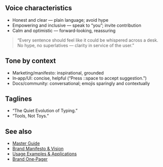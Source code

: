 <!--══════════════════════════════════════════════════
  ╔══════════════════════════════════════════════════════╗
  ║  ░  VOICE & TONE  ░░░░░░░░░░░░░░░░░░░░░░░░░░░░░░░░  ║
  ║                                                      ║
  ║  Knowledgeable yet humble language that empowers     ║
  ║  everyday tech users.                                ║
  ║                                                      ║
  ║                                                      ║
  ║                                                      ║
  ║                                                      ║
  ╚══════════════════════════════════════════════════════╝
    • WHAT ▸ Messaging principles and examples
    • WHY  ▸ Build trust and clarity through words
    • HOW  ▸ Calibrated tone by context
-->

## Voice characteristics

- Honest and clear — plain language; avoid hype
- Empowering and inclusive — speak to “you”; invite contribution
- Calm and optimistic — forward‑looking, reassuring

> “Every sentence should feel like it could be whispered across a desk.
> No hype, no superlatives — clarity in service of the user.”

## Tone by context

- Marketing/manifesto: inspirational, grounded
- In‑app/UI: concise, helpful (“Press ::space to accept suggestion.”)
- Docs/community: conversational; emojis sparingly and contextually

## Taglines

- “The Quiet Evolution of Typing.”
- “Tools, Not Toys.”

## See also

- [Master Guide](../guide/brand-style-guide.md)
- [Brand Manifesto & Vision](./manifesto.md)
- [Usage Examples & Applications](./usage-examples.md)
- [Brand One‑Pager](../guide/brand-one-pager.md)


